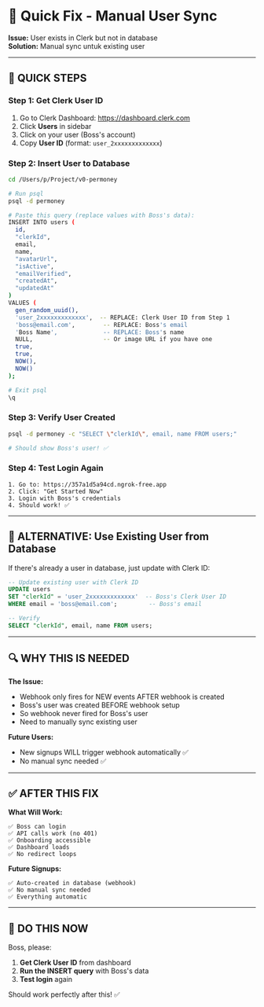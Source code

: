 # 🔧 Quick Fix - Manual User Sync

**Issue:** User exists in Clerk but not in database  
**Solution:** Manual sync untuk existing user

---

## 🎯 QUICK STEPS

### **Step 1: Get Clerk User ID**

1. Go to Clerk Dashboard: https://dashboard.clerk.com
2. Click **Users** in sidebar
3. Click on your user (Boss's account)
4. Copy **User ID** (format: `user_2xxxxxxxxxxxxx`)

### **Step 2: Insert User to Database**

```bash
cd /Users/p/Project/v0-permoney

# Run psql
psql -d permoney

# Paste this query (replace values with Boss's data):
INSERT INTO users (
  id, 
  "clerkId", 
  email, 
  name, 
  "avatarUrl",
  "isActive", 
  "emailVerified", 
  "createdAt", 
  "updatedAt"
)
VALUES (
  gen_random_uuid(),
  'user_2xxxxxxxxxxxxx',  -- REPLACE: Clerk User ID from Step 1
  'boss@email.com',        -- REPLACE: Boss's email
  'Boss Name',             -- REPLACE: Boss's name
  NULL,                    -- Or image URL if you have one
  true,
  true,
  NOW(),
  NOW()
);

# Exit psql
\q
```

### **Step 3: Verify User Created**

```bash
psql -d permoney -c "SELECT \"clerkId\", email, name FROM users;"

# Should show Boss's user! ✅
```

### **Step 4: Test Login Again**

```
1. Go to: https://357a1d5a94cd.ngrok-free.app
2. Click: "Get Started Now"
3. Login with Boss's credentials
4. Should work! ✅
```

---

## 🎯 ALTERNATIVE: Use Existing User from Database

If there's already a user in database, just update with Clerk ID:

```sql
-- Update existing user with Clerk ID
UPDATE users 
SET "clerkId" = 'user_2xxxxxxxxxxxxx'  -- Boss's Clerk User ID
WHERE email = 'boss@email.com';         -- Boss's email

-- Verify
SELECT "clerkId", email, name FROM users;
```

---

## 🔍 WHY THIS IS NEEDED

**The Issue:**
- Webhook only fires for NEW events AFTER webhook is created
- Boss's user was created BEFORE webhook setup
- So webhook never fired for Boss's user
- Need to manually sync existing user

**Future Users:**
- New signups WILL trigger webhook automatically ✅
- No manual sync needed ✅

---

## ✅ AFTER THIS FIX

**What Will Work:**
```
✅ Boss can login
✅ API calls work (no 401)
✅ Onboarding accessible
✅ Dashboard loads
✅ No redirect loops
```

**Future Signups:**
```
✅ Auto-created in database (webhook)
✅ No manual sync needed
✅ Everything automatic
```

---

## 🚀 DO THIS NOW

Boss, please:

1. **Get Clerk User ID** from dashboard
2. **Run the INSERT query** with Boss's data
3. **Test login** again

Should work perfectly after this! ✅
